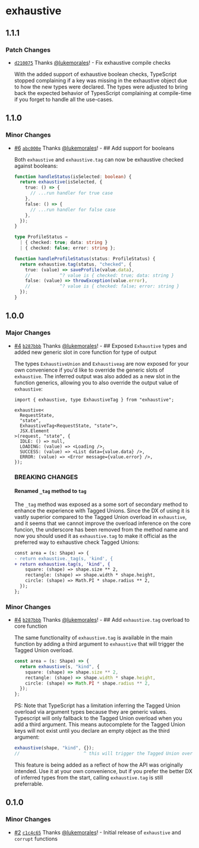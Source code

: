 # exhaustive

## 1.1.1

### Patch Changes

- [`d210075`](https://github.com/lukemorales/exhaustive/commit/d210075e1b7ee3e7a77b29f01d6137bf3be08aa7) Thanks [@lukemorales](https://github.com/lukemorales)! - Fix exhaustive compile checks

  With the added support of exhaustive boolean checks, TypeScript stopped complaining if a key was missing in the exhaustive object due to how the new types were declared. The types were adjusted to bring back the expected behavior of TypesScript complaining at compile-time if you forget to handle all the use-cases.

## 1.1.0

### Minor Changes

- [#6](https://github.com/lukemorales/exhaustive/pull/6) [`abc000e`](https://github.com/lukemorales/exhaustive/commit/abc000e7c7c176be342d27ffc55e3b88687ef534) Thanks [@lukemorales](https://github.com/lukemorales)! - ## Add support for booleans

  Both `exhaustive` and `exhaustive.tag` can now be exhaustive checked against booleans:

  ```ts
  function handleStatus(isSelected: boolean) {
    return exhaustive(isSelected, {
      true: () => {
        // ...run handler for true case
      },
      false: () => {
        // ...run handler for false case
      },
    });
  }
  ```

  ```ts
  type ProfileStatus =
    | { checked: true; data: string }
    | { checked: false; error: string };

  function handleProfileStatus(status: ProfileStatus) {
    return exhaustive.tag(status, "checked", {
      true: (value) => saveProfile(value.data),
      //           ^? value is { checked: true; data: string }
      false: (value) => throwException(value.error),
      //           ^? value is { checked: false; error: string }
    });
  }
  ```

## 1.0.0

### Major Changes

- [#4](https://github.com/lukemorales/exhaustive/pull/4) [`b287bbb`](https://github.com/lukemorales/exhaustive/commit/b287bbbb0fcb7a5f433bff2ff4124d5ae995a8ed) Thanks [@lukemorales](https://github.com/lukemorales)! - ## Exposed `Exhaustive` types and added new generic slot in core function for type of output

  The types `ExhaustiveUnion` and `Exhaustiveag` are now exposed for your own convenience if you'd like to override the generic slots of `exhaustive`. The inferred output was also added as a new slot in the function generics, allowing you to also override the output value of `exhaustive`:

  ```tsx
  import { exhaustive, type ExhaustiveTag } from "exhaustive";

  exhaustive<
    RequestState,
    "state",
    ExhaustiveTag<RequestState, "state">,
    JSX.Element
  >(request, "state", {
    IDLE: () => null,
    LOADING: (value) => <Loading />,
    SUCCESS: (value) => <List data={value.data} />,
    ERROR: (value) => <Error message={value.error} />,
  });
  ```

  ### BREAKING CHANGES

  #### Renamed `_tag` method to `tag`

  The `_tag` method was exposed as a some sort of secondary method to enhance the experience with Tagged Unions. Since the DX of using it is vastly superior compared to the Tagged Union overload in `exhaustive`, and it seems that we cannot improve the overload inference on the core funcion, the underscore has been removed from the method name and now you should used it as `exhaustive.tag` to make it official as the preferred way to exhaustive check Tagged Unions:

  ```diff
  const area = (s: Shape) => {
  - return exhaustive._tag(s, 'kind', {
  + return exhaustive.tag(s, 'kind', {
      square: (shape) => shape.size ** 2,
      rectangle: (shape) => shape.width * shape.height,
      circle: (shape) => Math.PI * shape.radius ** 2,
    });
  };
  ```

### Minor Changes

- [#4](https://github.com/lukemorales/exhaustive/pull/4) [`b287bbb`](https://github.com/lukemorales/exhaustive/commit/b287bbbb0fcb7a5f433bff2ff4124d5ae995a8ed) Thanks [@lukemorales](https://github.com/lukemorales)! - ## Add `exhaustive.tag` overload to core function

  The same functionality of `exhaustive.tag` is available in the main function by adding a third argument to `exhaustive` that will trigger the Tagged Union overload.

  ```ts
  const area = (s: Shape) => {
    return exhaustive(s, "kind", {
      square: (shape) => shape.size ** 2,
      rectangle: (shape) => shape.width * shape.height,
      circle: (shape) => Math.PI * shape.radius ** 2,
    });
  };
  ```

  PS: Note that TypeScript has a limitation inferring the Tagged Union overload via argument types because they are generic values. Typescript will only fallback to the Tagged Union overload when you add a third argument. This means autocomplete for the Tagged Union keys will not exist until you declare an empty object as the third argument:

  ```ts
  exhaustive(shape, "kind", {});
  //                        ^ this will trigger the Tagged Union overload
  ```

  This feature is being added as a reflect of how the API was originally intended. Use it at your own convenience, but if you prefer the better DX of inferred types from the start, calling `exhaustive.tag` is still preferrable.

## 0.1.0

### Minor Changes

- [#2](https://github.com/lukemorales/exhaustive/pull/2) [`c1c4c65`](https://github.com/lukemorales/exhaustive/commit/c1c4c65a3b9e57e2fefa73a2e84d6e606b7d2fd6) Thanks [@lukemorales](https://github.com/lukemorales)! - Initial release of `exhaustive` and `corrupt` functions
